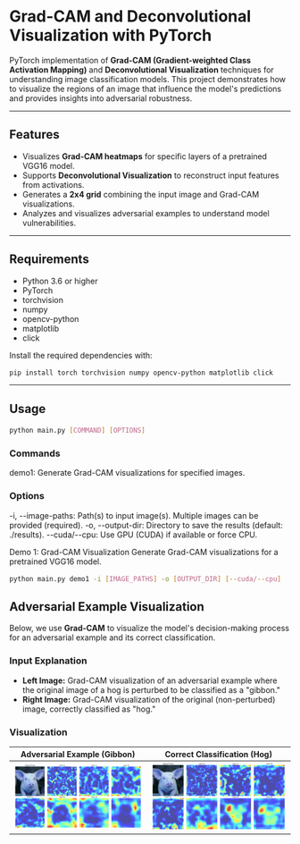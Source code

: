 # Grad-CAM and Deconvolutional Visualization with PyTorch

PyTorch implementation of **Grad-CAM (Gradient-weighted Class Activation Mapping)** and **Deconvolutional Visualization** techniques for understanding image classification models. This project demonstrates how to visualize the regions of an image that influence the model's predictions and provides insights into adversarial robustness.

---

## Features

* Visualizes **Grad-CAM heatmaps** for specific layers of a pretrained VGG16 model.
* Supports **Deconvolutional Visualization** to reconstruct input features from activations.
* Generates a **2x4 grid** combining the input image and Grad-CAM visualizations.
* Analyzes and visualizes adversarial examples to understand model vulnerabilities.


---


## Requirements

* Python 3.6 or higher
* PyTorch
* torchvision
* numpy
* opencv-python
* matplotlib
* click

Install the required dependencies with:

```bash
pip install torch torchvision numpy opencv-python matplotlib click
```

---


## Usage
```bash
python main.py [COMMAND] [OPTIONS]
```

### Commands
demo1: Generate Grad-CAM visualizations for specified images.
### Options
-i, --image-paths: Path(s) to input image(s). Multiple images can be provided (required).
-o, --output-dir: Directory to save the results (default: ./results).
--cuda/--cpu: Use GPU (CUDA) if available or force CPU.

Demo 1: Grad-CAM Visualization
Generate Grad-CAM visualizations for a pretrained VGG16 model.

```bash
python main.py demo1 -i [IMAGE_PATHS] -o [OUTPUT_DIR] [--cuda/--cpu]
```
## Adversarial Example Visualization

Below, we use **Grad-CAM** to visualize the model's decision-making process for an adversarial example and its correct classification.

### Input Explanation
- **Left Image:** Grad-CAM visualization of an adversarial example where the original image of a hog is perturbed to be classified as a "gibbon."
- **Right Image:** Grad-CAM visualization of the original (non-perturbed) image, correctly classified as "hog."

### Visualization

| Adversarial Example (Gibbon) | Correct Classification (Hog) |
|------------------------------|-------------------------------|
| ![Adversarial Gibbon](results/gibbon_gradcam.png) | ![Original Hog](results/hog_gradcam.png) |
